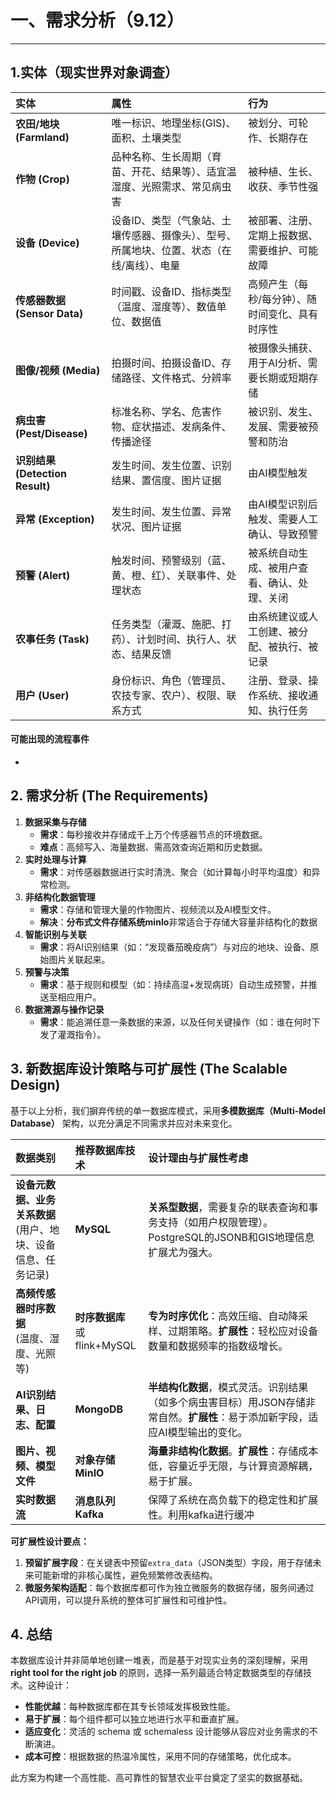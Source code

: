 # 一、需求分析（9.12）
---
## 1.实体（现实世界对象调查）
| 实体 | 属性 | 行为 |
| :--- | :--- | :--- |
| **农田/地块 (Farmland)** | 唯一标识、地理坐标(GIS)、面积、土壤类型 | 被划分、可轮作、长期存在 |
| **作物 (Crop)** | 品种名称、生长周期（育苗、开花、结果等）、适宜温湿度、光照需求、常见病虫害 | 被种植、生长、收获、季节性强 |
| **设备 (Device)** | 设备ID、类型（气象站、土壤传感器、摄像头）、型号、所属地块、位置、状态（在线/离线）、电量 | 被部署、注册、定期上报数据、需要维护、可能故障 |
| **传感器数据 (Sensor Data)** | 时间戳、设备ID、指标类型（温度、湿度等）、数值单位、数据值 | 高频产生（每秒/每分钟）、随时间变化、具有时序性 |
| **图像/视频 (Media)** | 拍摄时间、拍摄设备ID、存储路径、文件格式、分辨率 | 被摄像头捕获、用于AI分析、需要长期或短期存储 |
| **病虫害 (Pest/Disease)** | 标准名称、学名、危害作物、症状描述、发病条件、传播途径 | 被识别、发生、发展、需要被预警和防治 |
| **识别结果 (Detection Result)** | 发生时间、发生位置、识别结果、置信度、图片证据 | 由AI模型触发 |
| **异常 (Exception)** | 发生时间、发生位置、异常状况、图片证据 | 由AI模型识别后触发、需要人工确认、导致预警 |
| **预警 (Alert)** | 触发时间、预警级别（蓝、黄、橙、红）、关联事件、处理状态 | 被系统自动生成、被用户查看、确认、处理、关闭 |
| **农事任务 (Task)** | 任务类型（灌溉、施肥、打药）、计划时间、执行人、状态、结果反馈 | 由系统建议或人工创建、被分配、被执行、被记录 |
| **用户 (User)** | 身份标识、角色（管理员、农技专家、农户）、权限、联系方式 | 注册、登录、操作系统、接收通知、执行任务 |

#### **可能出现的流程事件**
* 
## 2. 需求分析 (The Requirements)

1.  **数据采集与存储**
    *   **需求**：每秒接收并存储成千上万个传感器节点的环境数据。
    *   **难点**：高频写入、海量数据、需高效查询近期和历史数据。
2.  **实时处理与计算**
    *   **需求**：对传感器数据进行实时清洗、聚合（如计算每小时平均温度）和异常检测。
1.  **非结构化数据管理**
    *   **需求**：存储和管理大量的作物图片、视频流以及AI模型文件。
    *   **解决**：**分布式文件存储系统minlo**非常适合于存储大容量非结构化的数据
2.  **智能识别与关联**
    *   **需求**：将AI识别结果（如：“发现番茄晚疫病”）与对应的地块、设备、原始图片关联起来。
3.  **预警与决策**
    *   **需求**：基于规则和模型（如：持续高湿+发现病斑）自动生成预警，并推送至相应用户。
4.  **数据溯源与操作记录**
    *   **需求**：能追溯任意一条数据的来源，以及任何关键操作（如：谁在何时下发了灌溉指令）。

## 3. 新数据库设计策略与可扩展性 (The Scalable Design)

基于以上分析，我们摒弃传统的单一数据库模式，采用**多模数据库（Multi-Model Database）** 架构，以充分满足不同需求并应对未来变化。

| 数据类别 | **推荐数据库技术** | **设计理由与扩展性考虑** |
| :--- | :--- | :--- |
| **设备元数据、业务关系数据**<br>(用户、地块、设备信息、任务记录) | **MySQL** | **关系型数据**，需要复杂的联表查询和事务支持（如用户权限管理）。PostgreSQL的JSONB和GIS地理信息扩展尤为强大。 |
| **高频传感器时序数据**<br>(温度、湿度、光照等) | **时序数据库**<br>或flink+MySQL | **专为时序优化**：高效压缩、自动降采样、过期策略。**扩展性**：轻松应对设备数量和数据频率的指数级增长。 |
| **AI识别结果、日志、配置** | **MongoDB** | **半结构化数据**，模式灵活。识别结果（如多个病虫害目标）用JSON存储非常自然。**扩展性**：易于添加新字段，适应AI模型输出的变化。 |
| **图片、视频、模型文件** | **对象存储**<br>**MinIO** | **海量非结构化数据**。**扩展性**：存储成本低，容量近乎无限，与计算资源解耦，易于扩展。 |
| **实时数据流** | **消息队列**<br>**Kafka** | 保障了系统在高负载下的稳定性和扩展性。利用kafka进行缓冲 |

**可扩展性设计要点：**

1.  **预留扩展字段**：在关键表中预留`extra_data`（JSON类型）字段，用于存储未来可能新增的非核心属性，避免频繁修改表结构。
2.  **微服务架构适配**：每个数据库都可作为独立微服务的数据存储，服务间通过API调用，可以提升系统的整体可扩展性和可维护性。

## 4. 总结

本数据库设计并非简单地创建一堆表，而是基于对现实业务的深刻理解，采用 **right tool for the right job** 的原则，选择一系列最适合特定数据类型的存储技术。这种设计：

*   **性能优越**：每种数据库都在其专长领域发挥极致性能。
*   **易于扩展**：每个组件都可以独立地进行水平和垂直扩展。
*   **适应变化**：灵活的 schema 或 schemaless 设计能够从容应对业务需求的不断演进。
*   **成本可控**：根据数据的热温冷属性，采用不同的存储策略，优化成本。

此方案为构建一个高性能、高可靠性的智慧农业平台奠定了坚实的数据基础。